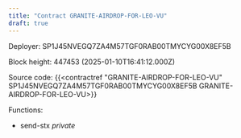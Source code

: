 ```yaml
---
title: "Contract GRANITE-AIRDROP-FOR-LEO-VU"
draft: true
---
```

Deployer: SP1J45NVEGQ7ZA4M57TGF0RAB00TMYCYG00X8EF5B


 



Block height: 447453 (2025-01-10T16:41:12.000Z)

Source code: {{<contractref "GRANITE-AIRDROP-FOR-LEO-VU" SP1J45NVEGQ7ZA4M57TGF0RAB00TMYCYG00X8EF5B GRANITE-AIRDROP-FOR-LEO-VU>}}

Functions:

* send-stx _private_
